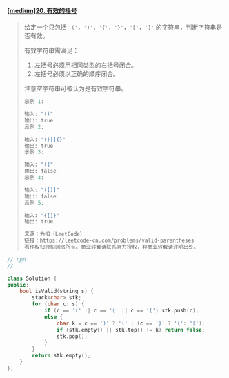 #### [[medium]20. 有效的括号](https://leetcode-cn.com/problems/valid-parentheses/)

> 给定一个只包括 `'('`，`')'`，`'{'`，`'}'`，`'['`，`']'` 的字符串，判断字符串是否有效。
>
> 有效字符串需满足：
>
> 1. 左括号必须用相同类型的右括号闭合。
> 2. 左括号必须以正确的顺序闭合。
>
> 注意空字符串可被认为是有效字符串。
>
> ```python
> 示例 1:
> 
> 输入: "()"
> 输出: true
> 示例 2:
> 
> 输入: "()[]{}"
> 输出: true
> 示例 3:
> 
> 输入: "(]"
> 输出: false
> 示例 4:
> 
> 输入: "([)]"
> 输出: false
> 示例 5:
> 
> 输入: "{[]}"
> 输出: true
> 
> 来源：力扣（LeetCode）
> 链接：https://leetcode-cn.com/problems/valid-parentheses
> 著作权归领扣网络所有。商业转载请联系官方授权，非商业转载请注明出处。
> ```



```cpp
// cpp
// 

class Solution {
public:
    bool isValid(string s) {
        stack<char> stk;
        for (char c: s) {
            if (c == '(' || c == '{' || c == '[') stk.push(c);
            else {
                char k = c == ')' ? '(' : (c == '}' ? '{': '[');
                if (stk.empty() || stk.top() != k) return false;
                stk.pop();
            }
        }
        return stk.empty();
    }
};
```

